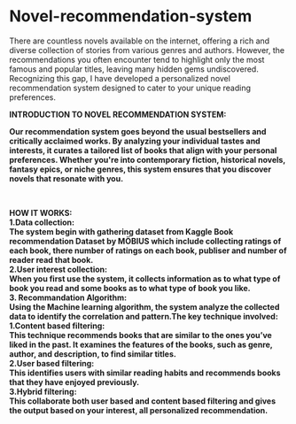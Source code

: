 # Novel-recommendation-system<br>
There are countless novels available on the internet, offering a rich and diverse collection of stories 
from various genres and authors. However, the recommendations you often encounter tend to highlight only 
the most famous and popular titles, leaving many hidden gems undiscovered. Recognizing this gap, I have
developed a personalized novel recommendation system designed to cater to your unique reading preferences.<br>

<b>INTRODUCTION TO NOVEL RECOMMENDATION SYSTEM:<b> <br>
 <p>Our recommendation system goes beyond the usual bestsellers and critically acclaimed works. By analyzing
 your individual tastes and interests, it curates a tailored list of books that align with your personal 
 preferences. Whether you're into contemporary fiction, historical novels, fantasy epics, or niche genres,
 this system ensures that you discover novels that resonate with you.</p><br>

<b>HOW IT WORKS:<b> <br>
1.Data collection:<br>
The system begin with gathering dataset from Kaggle Book recommendation Dataset by MÖBIUS which include collecting ratings of each book, there number of ratings on each book,
publiser and number of reader read that book.<br>
2.User interest collection:<br>
When you first use the system, it collects information as to what type of book you read and some books as to what type of book you like.<br>
3. Recommandation Algorithm:<br>
Using the Machine learning algorithm, the system analyze the collected data to identify the correlation and pattern.The key technique involved:<br>
1.Content based filtering:<br>
 This technique recommends books that are similar to the ones you’ve liked in the past. It examines the features of the books, such as genre, author, and description, to find similar titles.<br>
2.User based filtering:<br>
 This identifies users with similar reading habits and recommends books that they have enjoyed previously.<br>
3.Hybrid filtering:<br>
 This collaborate both user based and content based filtering and gives the output based on your interest, all personalized recommendation.
 

